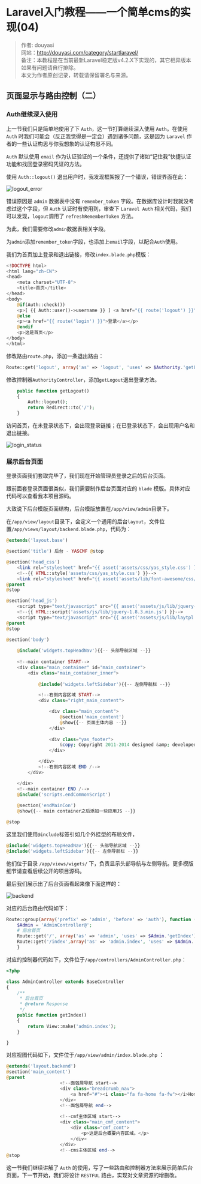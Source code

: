 # Laravel入门教程——一个简单cms的实现(04)

>    作者: douyasi  
>    网站：http://douyasi.com/category/startlaravel/  
>    备注：本教程是在当前最新Laravel稳定版v4.2.X下实现的，其它相异版本如果有问题请自行排除。  
>    本文为作者原创记录，转载请保留署名与来源。

## 页面显示与路由控制（二）

### Auth继续深入使用

上一节我们只是简单地使用了下 `Auth`，这一节打算继续深入使用 `Auth`。在使用 `Auth` 时我们可能会（反正我觉得是一定会）遇到诸多问题，这是因为 `Laravel` 作者的一些认证构思与你我想象的认证构思不同。    
 
`Auth` 默认使用 `email` 作为认证验证的一个条件，还提供了诸如“记住我”快捷认证功能和找回登录密码凭证的方法。  

使用 `Auth::logout()` 退出用户时，我发现框架报了一个错误，错误界面在此：  

![logout_error][1]

错误原因是 `admin` 数据表中没有 `remember_token` 字段。在数据库设计时我就没考虑过这个字段，但 `Auth` 认证时有使用到，审查下 `Laravel Auth` 相关代码，我们可以发现，`logout`调用了 `refreshRememberToken` 方法。  

为此，我们需要修改`admin`数据表相关字段。

为`admin`添加`remember_token`字段，也添加上`email`字段，以配合`Auth`使用。



我们为首页加上登录和退出链接，修改`index.blade.php`模版：

```php
<!DOCTYPE html>
<html lang="zh-CN">
<head>
	<meta charset="UTF-8">
	<title>首页</title>
</head>
<body>
	@if(Auth::check())
	<p>[ {{ Auth::user()->username }} ] <a href="{{ route('logout') }}">退出</a></p>
	@else
	<p><a href="{{ route('login') }}">登录</a></p>
	@endif
	<p>这是首页</p>
</body>
</html>
```

修改路由`route.php`，添加一条退出路由：

```php
Route::get('logout', array('as' => 'logout', 'uses' => $Authority.'getLogout'));
```

修改控制器`AuthorityController`，添加`getLogout`退出登录方法。  

```php
	public function getLogout()
	{
		Auth::logout();
		return Redirect::to('/');
	}
```

访问首页，在未登录状态下，会出现登录链接；在已登录状态下，会出现用户名和退出链接。
  
![login_status][2]  

### 展示后台页面

登录页面我们套取完毕了，我们现在开始管理员登录之后的后台页面。

跟前面套登录页面很类似，我们需要制作后台页面对应的 `blade` 模版。具体对应代码可以查看我本项目源码。 
 
大致说下后台模版页面结构，后台模版放置在`/app/view/admin`目录下。 

在`/app/view/layout`目录下，会定义一个通用的后台`layout`，文件位置`/app/views/layout/backend.blade.php`，代码为：
  
```php
@extends('layout.base')

@section('title') 后台 - YASCMF @stop

@section('head_css')
	<link rel="stylesheet" href="{{ asset('assets/css/yas_style.css') }}" />
	<!--{{ HTML::style('assets/css/yas_style.css') }}-->
	<link rel="stylesheet" href="{{ asset('assets/lib/font-awesome/css/font-awesome.min.css') }}" />{{-- 可以到此查看fontawesome图标字体：http://fontawesome.io/icons/ --}}
@parent
@stop

@section('head_js')
	<script type="text/javascript" src="{{ asset('assets/js/lib/jquery-1.8.3.min.js') }}"></script>
	<!--{{ HTML::script('assets/js/lib/jquery-1.8.3.min.js') }}-->
	<script type="text/javascript" src="{{ asset('assets/js/lib/laytpl.js') }}"></script>
@parent
@stop

@section('body')
	
	@include('widgets.topHeadNav'){{-- 头部导航区域 --}}
	
	<!--main container START-->
	<div class="main_container" id="main_container">
		<div class="main_container_inner">
		
			@include('widgets.leftSidebar'){{-- 左侧导航栏 --}}

			<!--右侧内容区域 START-->
			<div class="right_main_content">

				<div class="main_content">
					@section('main_content')
					@show{{-- 页面主体内容 --}}
				</div>
				
				<div class="yas_footer">
					&copy; Copyright 2011-2014 designed &amp; developed by <a href="#">raoyc</a>
				</div>

			</div>
			<!--右侧内容区域 END /-->
		</div>

	</div>
	<!--main container END /-->
	@include('scripts.endCommonScript')
	
	@section('endMainCon')
	@show{{-- main container之后添加一些应用JS --}}

@stop

```

这里我们使用`@include`标签引如几个外挂型的布局文件，  

```php
@include('widgets.topHeadNav'){{-- 头部导航区域 --}}
@include('widgets.leftSidebar'){{-- 左侧导航栏 --}}
```

他们位于目录 `/app/views/wigets/` 下，负责显示头部导航与左侧导航。更多模版细节请查看后续公开的项目源码。  

最后我们展示出了后台页面看起来像下面这样的：  

![backend][3]

对应的后台路由代码如下：  

```php
Route::group(array('prefix' => 'admin', 'before' => 'auth'), function () {
	$Admin = 'AdminController@';
	# 后台首页
	Route::get('/', array('as' => 'admin', 'uses' => $Admin.'getIndex'));
	Route::get('/index',array('as' => 'admin.index', 'uses' => $Admin.'getIndex'));
	}
```

对应的控制器代码如下，文件位于`/app/controllers/AdminController.php`：

```php
<?php

class AdminController extends BaseController
{
	/**
	 * 后台首页
	 * @return Response
	 */
	public function getIndex()
	{
		return View::make('admin.index');
	}

}
```

对应视图代码如下，文件位于`/app/view/admin/index.blade.php` ：

```php
@extends('layout.backend')
@section('main_content')
@parent
					<!--面包屑导航 start-->
					<div class="breadcrumb_nav">
						<a href="#"><i class="fa fa-home fa-fw"></i>Home</a>  &gt;  <a href="#">控制台</a>  &gt;  概要
					</div>
					<!--面包屑导航 end-->
					
					<!--cmf主体区域 start-->
					<div class="main_cmf_content">
						<div class="cmf_cont">
							<p>这是后台概要内容区域。</p>
						</div>
					</div>
					<!--cms主体区域 end-->
@stop
```

这一节我们继续讲解了 `Auth` 的使用，写了一些路由和控制器方法来展示简单后台页面，下一节开始，我们将设计 `RESTFUL` 路由，实现对文章资源的增删改。 


  [1]: http://douyasi.com/usr/uploads/2014/10/469140762.jpg
  [2]: http://douyasi.com/usr/uploads/2014/10/3413491079.jpg
  [3]: http://douyasi.com/usr/uploads/2014/10/1543185316.jpg